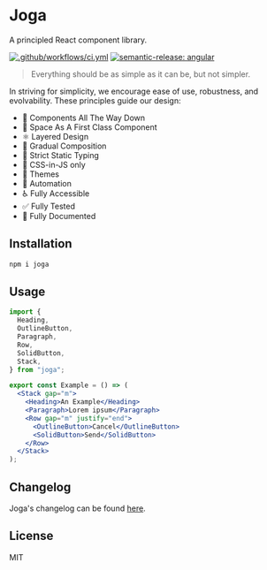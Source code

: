# Joga

A principled React component library.

[![.github/workflows/ci.yml](https://github.com/nicolasfont/joga/actions/workflows/ci.yml/badge.svg)](https://github.com/nicolasfont/joga/actions/workflows/ci.yml)
[![semantic-release: angular](https://img.shields.io/badge/semantic--release-angular-e10079?logo=semantic-release)](https://github.com/semantic-release/semantic-release)

> Everything should be as simple as it can be, but not simpler.

In striving for simplicity, we encourage ease of use, robustness, and evolvability. These principles guide our design:

- 🐢 Components All The Way Down
- 🌌 Space As A First Class Component
- ⚛️ Layered Design
- 🧱 Gradual Composition
- 👮 Strict Static Typing
- 🌈 CSS-in-JS only
- 🎨 Themes
- 🤖 Automation
- ♿ Fully Accessible
- ✅ Fully Tested
- 📝 Fully Documented

## Installation

```sh
npm i joga
```

## Usage

```jsx
import {
  Heading,
  OutlineButton,
  Paragraph,
  Row,
  SolidButton,
  Stack,
} from "joga";

export const Example = () => (
  <Stack gap="m">
    <Heading>An Example</Heading>
    <Paragraph>Lorem ipsum</Paragraph>
    <Row gap="m" justify="end">
      <OutlineButton>Cancel</OutlineButton>
      <SolidButton>Send</SolidButton>
    </Row>
  </Stack>
);
```

## Changelog

Joga's changelog can be found [here](https://github.com/nicolasfont/joga/releases).

## License

MIT
